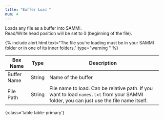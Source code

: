 ```yaml
---
title: "Buffer Load "
num: 4
---
```


Loads any file as a buffer into SAMMI.\
 Read/Write head position will be set to 0 (beginning of the file).

{% include alert.html text="The file you're loading must be in your SAMMI folder or in one of its inner folders." type="warning
" %} 

| Box Name | Type | Description | 
|-------|--------|--------
|Buffer Name	|String	| Name of the buffer
|File Path	|String	| File name to load. Can be relative path. If you want to load `names.txt` from your SAMMI folder, you can just use the file name itself. 
{:class='table table-primary'}









